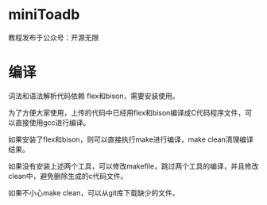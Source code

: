 # miniToadb

教程发布于公众号：开源无限

# 编译

词法和语法解析代码依赖 flex和bison，需要安装使用。

为了方便大家使用，上传的代码中已经用flex和bison编译成C代码程序文件，可以直接使用gcc进行编译。

如果安装了flex和bison，则可以直接执行make进行编译，make clean清理编译结果。

如果没有安装上述两个工具，可以修改makefile，跳过两个工具的编译，并且修改clean中，避免删除生成的c代码文件。

如果不小心make clean，可以从git库下载缺少的文件。


